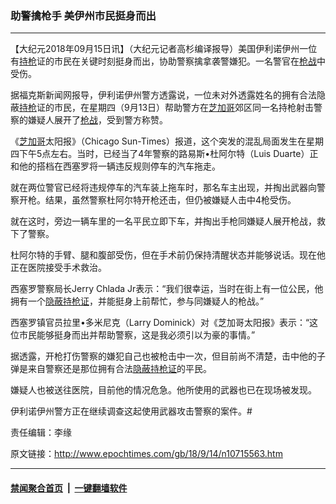 ### 助警擒枪手 美伊州市民挺身而出
------------------------

<p>【大纪元2018年09月15日讯】（大纪元记者高杉编译报导）美国伊利诺伊州一位有<a href="http://www.epochtimes.com/gb/tag/%E6%8C%81%E6%9E%AA.html">持枪</a>证的市民在关键时刻挺身而出，协助警察擒拿袭警嫌犯。一名警官在<a href="http://www.epochtimes.com/gb/tag/%E6%9E%AA%E6%88%98.html">枪战</a>中受伤。</p>
<p>据福克斯新闻网报导，伊利诺伊州警方透露说，一位未对外透露姓名的拥有合法隐蔽<a href="http://www.epochtimes.com/gb/tag/%E6%8C%81%E6%9E%AA.html">持枪</a>证的市民，在星期四（9月13日）帮助警方在<a href="http://www.epochtimes.com/gb/tag/%E8%8A%9D%E5%8A%A0%E5%93%A5.html">芝加哥</a>郊区同一名持枪射击警察的嫌疑人展开了<a href="http://www.epochtimes.com/gb/tag/%E6%9E%AA%E6%88%98.html">枪战</a>，受到警方称赞。</p>
<p>《<a href="http://www.epochtimes.com/gb/tag/%E8%8A%9D%E5%8A%A0%E5%93%A5.html">芝加哥</a>太阳报》（Chicago Sun-Times）报道，这个突发的混乱局面发生在星期四下午5点左右。当时，已经当了4年警察的路易斯•杜阿尔特（Luis Duarte）正和他的搭档在西塞罗将一辆违反规则停车的汽车拖走。</p>
<p>就在两位警官已经将违规停车的汽车装上拖车时，那名车主出现，并掏出武器向警察开枪。结果，虽然警察杜阿尔特开枪还击，但仍被嫌疑人击中4枪受伤。</p>
<p>就在这时，旁边一辆车里的一名平民立即下车，并掏出手枪同嫌疑人展开枪战，救下了警察。</p>
<p>杜阿尔特的手臂、腿和腹部受伤，但在手术前仍保持清醒状态并能够说话。现在他正在医院接受手术救治。</p>
<p>西塞罗警察局长Jerry Chlada Jr表示：“我们很幸运，当时在街上有一位公民，他拥有一个<a href="http://www.epochtimes.com/gb/tag/%E9%9A%90%E8%94%BD%E6%8C%81%E6%9E%AA%E8%AF%81.html">隐蔽持枪证</a>，并能挺身上前帮忙，参与同嫌疑人的枪战。”</p>
<p>西塞罗镇官员拉里•多米尼克（Larry Dominick）对《芝加哥太阳报》表示：“这位市民能够挺身而出并帮助警察，这是我必须引以为豪的事情。”</p>
<p>据透露，开枪打伤警察的嫌犯自己也被枪击中一次，但目前尚不清楚，击中他的子弹是来自警察还是那位拥有合法<a href="http://www.epochtimes.com/gb/tag/%E9%9A%90%E8%94%BD%E6%8C%81%E6%9E%AA%E8%AF%81.html">隐蔽持枪证</a>的平民。</p>
<p>嫌疑人也被送往医院，目前他的情况危急。他所使用的武器也已在现场被发现。</p>
<p>伊利诺伊州警方正在继续调查这起使用武器攻击警察的案件。#</p>
<p>责任编辑：李缘</p>

原文链接：http://www.epochtimes.com/gb/18/9/14/n10715563.htm


------------------------
#### [禁闻聚合首页](https://github.com/gfw-breaker/banned-news/blob/master/README.md) &nbsp;|&nbsp;  [一键翻墙软件](https://github.com/gfw-breaker/nogfw/blob/master/README.md)